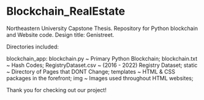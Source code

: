 # Blockchain_RealEstate

Northeastern University Capstone Thesis.
Repository for Python blockchain and Website code.
Design title: Genistreet.

Directories included:

blockchain_app:
    blockchain.py ~ Primary Python Blockchain;
    blockchain.txt ~ Hash Codes;
    RegistryDataset.csv ~ (2016 - 2022) Registry Dataset;
    static ~ Directory of Pages that DONT Change;
        templates ~ HTML & CSS packages in the forefront;
        img ~ Images used throughout HTML websites;

Thank you for checking out our project!
